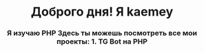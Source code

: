 <h1 align="center">
  Доброго дня! Я kaemey
</h1>
<h3 align="center">
  Я изучаю PHP
  Здесь ты можешь посмотреть все мои проекты:
  1. TG Bot на PHP
</h3>

